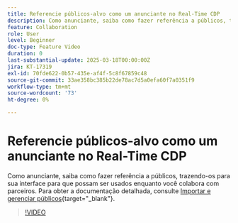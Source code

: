```yaml
---
title: Referencie públicos-alvo como um anunciante no Real-Time CDP
description: Como anunciante, saiba como fazer referência a públicos, trazendo-os para sua interface para que possam ser usados enquanto você colabora com parceiros.
feature: Collaboration
role: User
level: Beginner
doc-type: Feature Video
duration: 0
last-substantial-update: 2025-03-18T00:00:00Z
jira: KT-17319
exl-id: 70fde622-0b57-435e-af4f-5c8f67859c48
source-git-commit: 33ae358bc385b22de78ac7d5a0efa60f7a0351f9
workflow-type: tm+mt
source-wordcount: '73'
ht-degree: 0%

---
```


# Referencie públicos-alvo como um anunciante no Real-Time CDP

Como anunciante, saiba como fazer referência a públicos, trazendo-os para sua interface para que possam ser usados enquanto você colabora com parceiros. Para obter a documentação detalhada, consulte [Importar e gerenciar públicos](https://experienceleague.adobe.com/en/docs/real-time-cdp-collaboration/using/setup/onboard-audiences){target="_blank"}.

>[!VIDEO](https://video.tv.adobe.com/v/3452217/?learn=on&enablevpops)
